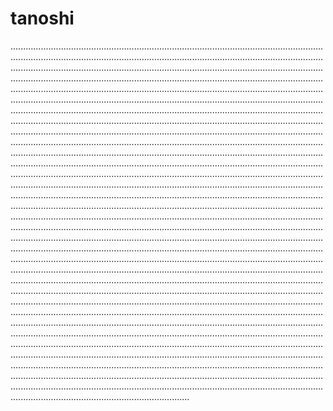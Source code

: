 # tanoshi
...................................................................................................................................................................................................................................................................................................................................................................................................................................................................................................................................................................................................................................................................................................................................................................................................................................................................................................................................................................................................................................................................................................................................................................................................................................................................................................................................................................................................................................................................................................................................................................................................................................................................................................................................................................................................................................................................................................................................................................................................................................................................................................................................................................................................................................................................................................................................................................................................................................................................................................................................................................................................................................................................................................................................................................................................................................................................................................................................................................................................................................................................................................................................................................................................................................................................................................................................................................................................................................................................................................................................................................................................................................................................................................................................................................................................................................................................................................................................................................................................................................................................................................................................................................................................................................................................................................................................